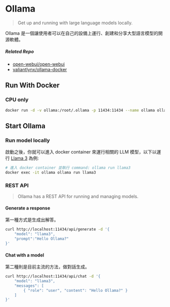 # Ollama

> Get up and running with large language models locally.

Ollama 是一個讓使用者可以在自己的設備上運行、創建和分享大型語言模型的開源軟體。

##### Related Repo

- [open-webui/open-webui](./webui/README.md)
- [valiantlynx/ollama-docker](./webui-advance/README.md)

## Run With Docker

### CPU only

```sh
docker run -d -v ollama:/root/.ollama -p 11434:11434 --name ollama ollama/ollama
```

## Start Ollama

### Run model locally

啟動之後，你就可以進入 docker container 來運行相關的 LLM 模型，以下以運行 [Llama 3](https://ollama.com/library/llama3) 為例:

```sh
# 進入 docker container 並執行 command: ollama run llama3
docker exec -it ollama ollama run llama3
```

### REST API

> Ollama has a REST API for running and managing models.

#### Generate a response

第一種方式是生成出解答。

```bash
curl http://localhost:11434/api/generate -d '{
    "model": "llama3",
    "prompt":"Hello Ollama?"
}'

```

#### Chat with a model

第二種則是目前主流的方法，做對話生成。

```bash
curl http://localhost:11434/api/chat -d '{
    "model": "llama3",
    "messages": [
        { "role": "user", "content": "Hello Ollama?" }
    ]
}'
```
